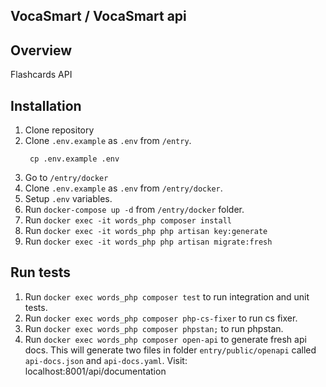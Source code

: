 ## VocaSmart / VocaSmart api

## Overview
Flashcards API 

## Installation

1. Clone repository
2. Clone `.env.example` as `.env` from `/entry`.
   ```
    cp .env.example .env
   ```
4. Go to `/entry/docker`
5. Clone `.env.example` as `.env`  from `/entry/docker`.
6. Setup `.env` variables.
7. Run `docker-compose up -d` from `/entry/docker` folder.
9. Run `docker exec -it words_php composer install`
10. Run `docker exec -it words_php php artisan key:generate`
11. Run `docker exec -it words_php php artisan migrate:fresh`

## Run tests
1. Run `docker exec words_php composer test` to run integration and unit tests.
2. Run `docker exec words_php composer php-cs-fixer` to run cs fixer.
3. Run `docker exec words_php composer phpstan;` to run phpstan.
4. Run `docker exec words_php composer open-api` to generate fresh api docs.
This will generate two files in folder `entry/public/openapi` called `api-docs.json` and `api-docs.yaml`.
Visit: localhost:8001/api/documentation


